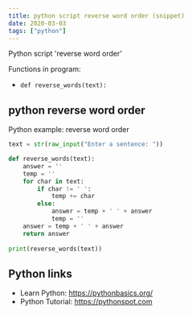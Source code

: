 ```yaml
---
title: python script reverse word order (snippet)
date: 2020-03-03
tags: ["python"]
---
```

Python script 'reverse word order'

Functions in program: 
* `def reverse_words(text):`

## python reverse word order

Python example: reverse word order

```python
text = str(raw_input("Enter a sentence: "))

def reverse_words(text):
	answer = ''
	temp = ''
	for char in text:
		if char != ' ':
			temp += char
		else:
			answer = temp + ' ' + answer
			temp = ''
	answer = temp + ' ' + answer
	return answer
	
print(reverse_words(text))

```

## Python links

- Learn Python: https://pythonbasics.org/
- Python Tutorial: https://pythonspot.com
